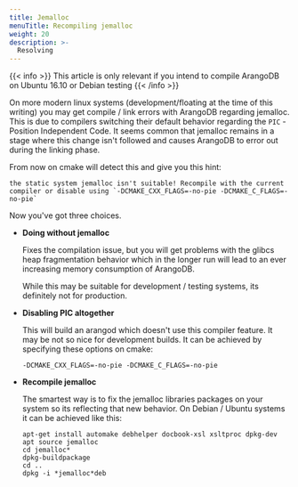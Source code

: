 ```yaml
---
title: Jemalloc
menuTitle: Recompiling jemalloc
weight: 20
description: >-
  Resolving
---
```

{{< info >}}
This article is only relevant if you intend to compile ArangoDB on Ubuntu 16.10
or Debian testing
{{< /info >}}

On more modern linux systems (development/floating at the time of this writing)
you may get compile / link errors with ArangoDB regarding jemalloc.
This is due to compilers switching their default behavior regarding the
`PIC` - Position Independent Code. It seems common that jemalloc remains in a
stage where this change isn't followed and causes ArangoDB to error out during
the linking phase.

From now on cmake will detect this and give you this hint:

    the static system jemalloc isn't suitable! Recompile with the current compiler or disable using `-DCMAKE_CXX_FLAGS=-no-pie -DCMAKE_C_FLAGS=-no-pie`

Now you've got three choices.

- **Doing without jemalloc**

  Fixes the compilation issue, but you will get problems with the glibcs heap
  fragmentation behavior which in the longer run will lead to an ever
  increasing memory consumption of ArangoDB.

  While this may be suitable for development / testing systems, its definitely
  not for production.

- **Disabling PIC altogether**

  This will build an arangod which doesn't use this compiler feature. It may
  be not so nice for development builds. It can be achieved by specifying
  these options on cmake:

      -DCMAKE_CXX_FLAGS=-no-pie -DCMAKE_C_FLAGS=-no-pie

- **Recompile jemalloc**

  The smartest way is to fix the jemalloc libraries packages on your system so
  its reflecting that new behavior. On Debian / Ubuntu systems it can be
  achieved like this:

      apt-get install automake debhelper docbook-xsl xsltproc dpkg-dev
      apt source jemalloc
      cd jemalloc*
      dpkg-buildpackage
      cd ..
      dpkg -i *jemalloc*deb
